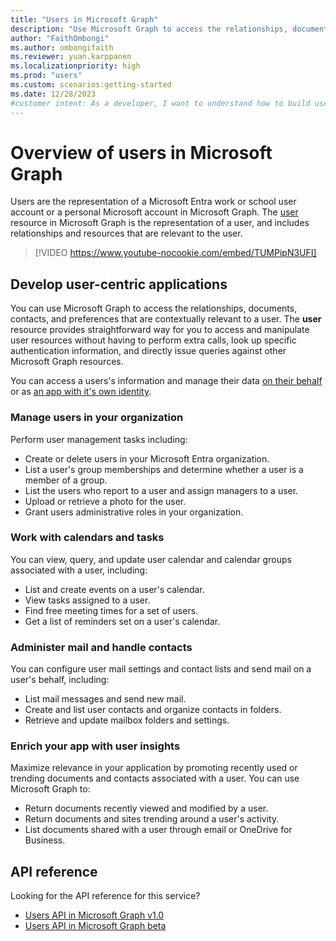 ```yaml
---
title: "Users in Microsoft Graph"
description: "Use Microsoft Graph to access the relationships, documents, contacts, and preferences that are contextually relevant to users in your organization."
author: "FaithOmbongi"
ms.author: ombongifaith
ms.reviewer: yuan.karppanen
ms.localizationpriority: high
ms.prod: "users"
ms.custom: scenarios:getting-started
ms.date: 12/28/2023
#customer intent: As a developer, I want to understand how to build user-centric apps that call Microsoft Graph.
---
```


# Overview of users in Microsoft Graph

Users are the representation of a Microsoft Entra work or school user account or a personal Microsoft account in Microsoft Graph. The [user](/graph/api/resources/user) resource in Microsoft Graph is the representation of a user, and includes relationships and resources that are relevant to the user.

> [!VIDEO https://www.youtube-nocookie.com/embed/TUMPipN3UFI]

## Develop user-centric applications

You can use Microsoft Graph to access the relationships, documents, contacts, and preferences that are contextually relevant to a user. The **user** resource provides straightforward way for you to access and manipulate user resources without having to perform extra calls, look up specific authentication information, and directly issue queries against other Microsoft Graph resources.

You can access a users's information and manage their data [on their behalf](auth-v2-user.md) or as [an app with it's own identity](auth-v2-service.md).

### Manage users in your organization

Perform user management tasks including:

- Create or delete users in your Microsoft Entra organization.
- List a user's group memberships and determine whether a user is a member of a group.
- List the users who report to a user and assign managers to a user.
- Upload or retrieve a photo for the user.
- Grant users administrative roles in your organization.

### Work with calendars and tasks

You can view, query, and update user calendar and calendar groups associated with a user, including:

- List and create events on a user's calendar.
- View tasks assigned to a user.
- Find free meeting times for a set of users.
- Get a list of reminders set on a user's calendar.

### Administer mail and handle contacts

You can configure user mail settings and contact lists and send mail on a user's behalf, including:

- List mail messages and send new mail.
- Create and list user contacts and organize contacts in folders.
- Retrieve and update mailbox folders and settings.

### Enrich your app with user insights

Maximize relevance in your application by promoting recently used or trending documents and contacts associated with a user. You can use Microsoft Graph to:

- Return documents recently viewed and modified by a user.
- Return documents and sites trending around a user's activity.
- List documents shared with a user through email or OneDrive for Business.

## API reference

Looking for the API reference for this service?

- [Users API in Microsoft Graph v1.0](/graph/api/resources/users?view=graph-rest-1.0&preserve-view=true)
- [Users API in Microsoft Graph beta](/graph/api/resources/users?view=graph-rest-beta&preserve-view=true)

